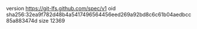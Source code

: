 version https://git-lfs.github.com/spec/v1
oid sha256:32ea9f782d48b4a5417496564456eed269a92bd8c6c61b04aedbcc85a883474d
size 12369
